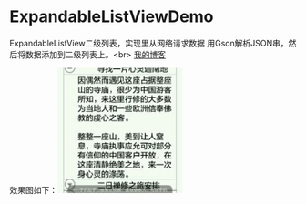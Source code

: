 # ExpandableListViewDemo 

 
  ExpandableListView二级列表，实现里从网络请求数据 用Gson解析JSON串，然后将数据添加到二级列表上。\<br>
  [我的博客](http://blog.csdn.net/zhuozhuowei/article/details/51164334)
 
  效果图如下：![二级列表视图](https://github.com/zhuozhuowei/ExpandableListDemo/blob/master/assets/expandable.gif "二级列表展示")
